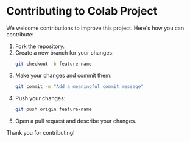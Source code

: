 # Contributing to Colab Project

We welcome contributions to improve this project. Here's how you can contribute:

1. Fork the repository.
2. Create a new branch for your changes:
   ```bash
   git checkout -b feature-name
   ```
3. Make your changes and commit them:
   ```bash
   git commit -m "Add a meaningful commit message"
   ```
4. Push your changes:
   ```bash
   git push origin feature-name
   ```
5. Open a pull request and describe your changes.

Thank you for contributing!
